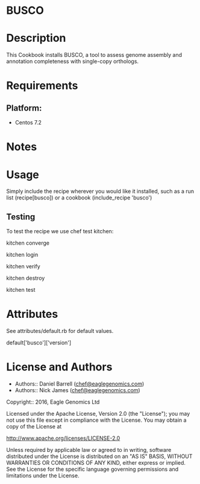 # BUSCO
 
Description
===========
This Cookbook installs BUSCO, a tool to assess genome assembly and annotation completeness with single-copy orthologs.

Requirements
============

## Platform:

* Centos 7.2

Notes
=====

Usage
=====
Simply include the recipe wherever you would like it installed, such as a run list (recipe[busco]) or a cookbook (include_recipe 'busco')


## Testing
To test the recipe we use chef test kitchen:

kitchen converge

kitchen login

kitchen verify

kitchen destroy

kitchen test

Attributes
==========
See attributes/default.rb for default values.

default['busco']['version']

License and Authors
===================

* Authors:: Daniel Barrell (<chef@eaglegenomics.com>)
* Authors:: Nick James  (<chef@eaglegenomics.com>)

Copyright:: 2016, Eagle Genomics Ltd
    
Licensed under the Apache License, Version 2.0 (the "License");
you may not use this file except in compliance with the License.
You may obtain a copy of the License at

http://www.apache.org/licenses/LICENSE-2.0

Unless required by applicable law or agreed to in writing, software
distributed under the License is distributed on an "AS IS" BASIS,
WITHOUT WARRANTIES OR CONDITIONS OF ANY KIND, either express or implied.
See the License for the specific language governing permissions and
limitations under the License. 
